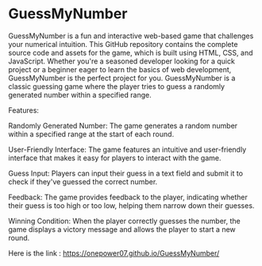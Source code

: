 # GuessMyNumber
GuessMyNumber is a fun and interactive web-based game that challenges your numerical intuition. This GitHub repository contains the complete source code and assets for the game, which is built using HTML, CSS, and JavaScript. Whether you're a seasoned developer looking for a quick project or a beginner eager to learn the basics of web development, GuessMyNumber is the perfect project for you.
GuessMyNumber is a classic guessing game where the player tries to guess a randomly generated number within a specified range. 


Features:

Randomly Generated Number: The game generates a random number within a specified range at the start of each round.

User-Friendly Interface: The game features an intuitive and user-friendly interface that makes it easy for players to interact with the game.

Guess Input: Players can input their guess in a text field and submit it to check if they've guessed the correct number.

Feedback: The game provides feedback to the player, indicating whether their guess is too high or too low, helping them narrow down their guesses.

Winning Condition: When the player correctly guesses the number, the game displays a victory message and allows the player to start a new round.

Here is the link : https://onepower07.github.io/GuessMyNumber/
